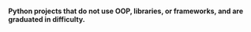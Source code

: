 #### Python projects that do not use OOP, libraries, or frameworks, and are graduated in difficulty.